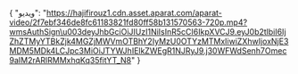 {
  "ویدیو": "https://hajifirouz1.cdn.asset.aparat.com/aparat-video/2f7ebf346de8fc61183821fd80ff58b131570563-720p.mp4?wmsAuthSign\u003deyJhbGciOiJIUzI1NiIsInR5cCI6IkpXVCJ9.eyJ0b2tlbiI6IjZhZTMyYTBkZjk4MGZjMWVmOTBhY2IyMzU0OTYzMTMxIiwiZXhwIjoxNjE3MDM5MDk4LCJpc3MiOiJTYWJhIElkZWEgR1NJRyJ9.j30WFWdSenh7Omec9aIM2rARlRMMxhqKq35fitYT_N8"
}
